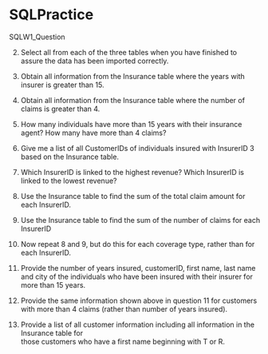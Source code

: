 # SQLPractice

SQLW1_Question

2. Select	all	from	each	of	the	three	tables	when	you	have	finished	to	assure	the	data	has	been	imported	correctly.
    
3.  Obtain	all	information	from	the	Insurance	table	where	the	years	with	insurer	is	greater	than	15.
    
4.  Obtain	all	information	from	the	Insurance	table	where	the	number	of	claims	is	greater	than	4.
    
5.  How	many	individuals	have	more	than	15	years	with	their	insurance agent?	How	many	have	more	than	4	claims?
   
6.  Give	me	a	list	of	all	CustomerIDs	of	individuals	insured	with	InsurerID	3 based	on	the	Insurance	table.
    
7.  Which	InsurerID	is	linked	to	the	highest	revenue?	Which	InsurerID	is	linked	to	the	lowest	revenue?
    
8.  Use	the	Insurance	table	to	find	the	sum	of	the	total	claim	amount	for	each	InsurerID.
    
9.  Use	the	Insurance	table	to	find	the	sum	of	the	number	of	claims	for	each	InsurerID
    
10. Now	repeat	8	and	9,	but	do	this	for	each	coverage	type,	rather	than	for	each	InsurerID.
    
11. Provide	the	number	of	years	insured,	customerID,	first	name,	last	name	and	city	of	the	individuals	who	have	been	insured	with	their	insurer	for	more	than	15 years.
    
12. Provide	the	same	information	shown	above	in	question	11	for	customers	with	more	than	4	claims (rather	than	number	of	years	insured).
    
13.  Provide	a	list	of	all	customer	information	including	all	information	in	the	Insurance	table for	
those	customers who	have	a	first	name	beginning	with	T	or	R.
    
